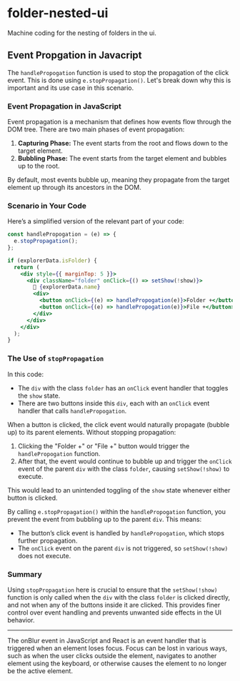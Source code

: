 # folder-nested-ui

Machine coding for the nesting of folders in the ui.

## Event Propgation in Javacript

The `handlePropogation` function is used to stop the propagation of the click event. This is done using `e.stopPropagation()`. Let's break down why this is important and its use case in this scenario.

### Event Propagation in JavaScript

Event propagation is a mechanism that defines how events flow through the DOM tree. There are two main phases of event propagation:

1. **Capturing Phase:** The event starts from the root and flows down to the target element.
2. **Bubbling Phase:** The event starts from the target element and bubbles up to the root.

By default, most events bubble up, meaning they propagate from the target element up through its ancestors in the DOM.

### Scenario in Your Code

Here’s a simplified version of the relevant part of your code:

```jsx
const handlePropogation = (e) => {
  e.stopPropagation();
};

if (explorerData.isFolder) {
  return (
    <div style={{ marginTop: 5 }}>
      <div className="folder" onClick={() => setShow(!show)}>
        📁 {explorerData.name}
        <div>
          <button onClick={(e) => handlePropogation(e)}>Folder +</button>
          <button onClick={(e) => handlePropogation(e)}>File +</button>
        </div>
      </div>
    </div>
  );
}
```

### The Use of `stopPropagation`

In this code:

- The `div` with the class `folder` has an `onClick` event handler that toggles the `show` state.
- There are two buttons inside this `div`, each with an `onClick` event handler that calls `handlePropogation`.

When a button is clicked, the click event would naturally propagate (bubble up) to its parent elements. Without stopping propagation:

1. Clicking the "Folder +" or "File +" button would trigger the `handlePropogation` function.
2. After that, the event would continue to bubble up and trigger the `onClick` event of the parent `div` with the class `folder`, causing `setShow(!show)` to execute.

This would lead to an unintended toggling of the `show` state whenever either button is clicked.

By calling `e.stopPropagation()` within the `handlePropogation` function, you prevent the event from bubbling up to the parent `div`. This means:

- The button’s click event is handled by `handlePropogation`, which stops further propagation.
- The `onClick` event on the parent `div` is not triggered, so `setShow(!show)` does not execute.

### Summary

Using `stopPropagation` here is crucial to ensure that the `setShow(!show)` function is only called when the `div` with the class `folder` is clicked directly, and not when any of the buttons inside it are clicked. This provides finer control over event handling and prevents unwanted side effects in the UI behavior.

---

The onBlur event in JavaScript and React is an event handler that is triggered when an element loses focus. Focus can be lost in various ways, such as when the user clicks outside the element, navigates to another element using the keyboard, or otherwise causes the element to no longer be the active element.
